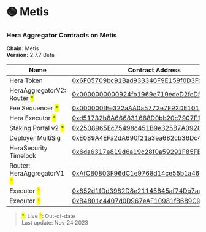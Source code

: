 # 🟢 Metis

### Hera Aggregator Contracts on Metis <a href="#undefined" id="undefined"></a>

**Chain:** Metis\
**Version:** 2.7.7 Beta

<table><thead><tr><th width="263">Name</th><th>Contract Address</th></tr></thead><tbody><tr><td>Hera Token</td><td><a href="https://explorer.metis.io/token/0x6F05709bc91Bad933346F9E159f0D3FdBc2c9DCE">0x6F05709bc91Bad933346F9E159f0D3FdBc2c9DCE</a></td></tr><tr><td>HeraAggregatorV2: Router <mark style="color:green;">*</mark></td><td><a href="https://explorer.metis.io/address/0x0000000000924fb1969e719edeD2feD54AFB183A">0x0000000000924fb1969e719edeD2feD54AFB183A</a></td></tr><tr><td>Fee Sequencer <mark style="color:green;">*</mark></td><td><a href="https://explorer.metis.io/address/0x000000fEe322aAA0a5772e7F92DE10180f9fAB15">0x000000fEe322aAA0a5772e7F92DE10180f9fAB15</a></td></tr><tr><td>Hera Executor <mark style="color:green;">*</mark></td><td><a href="https://explorer.metis.io/address/0xd51732b8A666831688D0bb20c7907F11119729bF">0xd51732b8A666831688D0bb20c7907F11119729bF</a></td></tr><tr><td>Staking Portal v2 <mark style="color:green;">*</mark></td><td><a href="https://explorer.metis.io/address/0x2508965Ec75498c451B9e325B7A09288f27762D8">0x2508965Ec75498c451B9e325B7A09288f27762D8</a></td></tr><tr><td>Deployer MultiSig</td><td><a href="https://explorer.metis.io/address/0xE089A4EFa2dA690f21a3ea682cb36Dc4AC007995">0xE089A4EFa2dA690f21a3ea682cb36Dc4AC007995</a></td></tr><tr><td>HeraSecurity Timelock</td><td><a href="https://explorer.metis.io/address/0x6da6317e819d6a19c28f0a59291F85FB41b02225">0x6da6317e819d6a19c28f0a59291F85FB41b02225</a></td></tr><tr><td>Router: HeraAggregatorV1 <mark style="color:orange;">*</mark></td><td><a href="https://explorer.metis.io/address/0xAfCB0803F96dC1e9768d14ce55b1a46b26deb24c">0xAfCB0803F96dC1e9768d14ce55b1a46b26deb24c</a></td></tr><tr><td>Executor <mark style="color:orange;">*</mark></td><td><a href="https://explorer.metis.io/address/0x852d1fDd3982D8e21145845af74Db7ae37D1F383">0x852d1fDd3982D8e21145845af74Db7ae37D1F383</a></td></tr><tr><td>Executor <mark style="color:orange;">*</mark></td><td><a href="https://explorer.metis.io/address/0xB4801c4407d0D967eAF10981fB689C9DA50a7127">0xB4801c4407d0D967eAF10981fB689C9DA50a7127</a></td></tr></tbody></table>

> <mark style="color:green;">\*</mark>: Live     <mark style="color:orange;">\*</mark>: Out-of-date\
> Last update: Nov-24 2023
